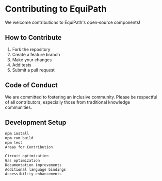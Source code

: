 # Contributing to EquiPath

We welcome contributions to EquiPath's open-source components!

## How to Contribute

1. Fork the repository
2. Create a feature branch
3. Make your changes
4. Add tests
5. Submit a pull request

## Code of Conduct

We are committed to fostering an inclusive community. Please be respectful of all contributors, especially those from traditional knowledge communities.

## Development Setup

```bash
npm install
npm run build
npm test
Areas for Contribution

Circuit optimization
Gas optimization
Documentation improvements
Additional language bindings
Accessibility enhancements
